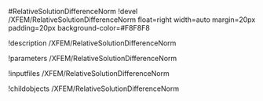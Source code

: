 <!-- MOOSE Object Documentation Stub: Remove this when content is added. -->
#RelativeSolutionDifferenceNorm
!devel /XFEM/RelativeSolutionDifferenceNorm float=right width=auto margin=20px padding=20px background-color=#F8F8F8

!description /XFEM/RelativeSolutionDifferenceNorm

!parameters /XFEM/RelativeSolutionDifferenceNorm

!inputfiles /XFEM/RelativeSolutionDifferenceNorm

!childobjects /XFEM/RelativeSolutionDifferenceNorm
